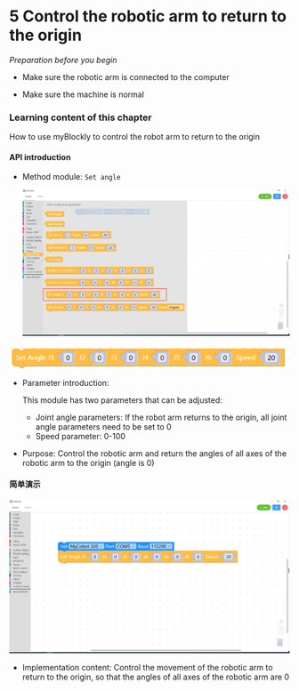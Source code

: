 # 5 Control the robotic arm to return to the origin

<i>Preparation before you begin</i>

- Make sure the robotic arm is connected to the computer

- Make sure the machine is normal

### Learning content of this chapter

How to use myBlockly to control the robot arm to return to the origin

#### API introduction

* Method module: `Set angle`

  <img src="./img/case/go_zero_item.png" style="zoom: 50%;" />



<img src="./img/blocks/mid/8.png"  />

* Parameter introduction:

  This module has two parameters that can be adjusted:

  - Joint angle parameters: If the robot arm returns to the origin, all joint angle parameters need to be set to 0

  * Speed parameter: 0-100

* Purpose: Control the robotic arm and return the angles of all axes of the robotic arm to the origin (angle is 0)



#### 简单演示

<img src="./img/case/gozero.png" style="zoom: 50%;" />



* Implementation content: Control the movement of the robotic arm to return to the origin, so that the angles of all axes of the robotic arm are 0
